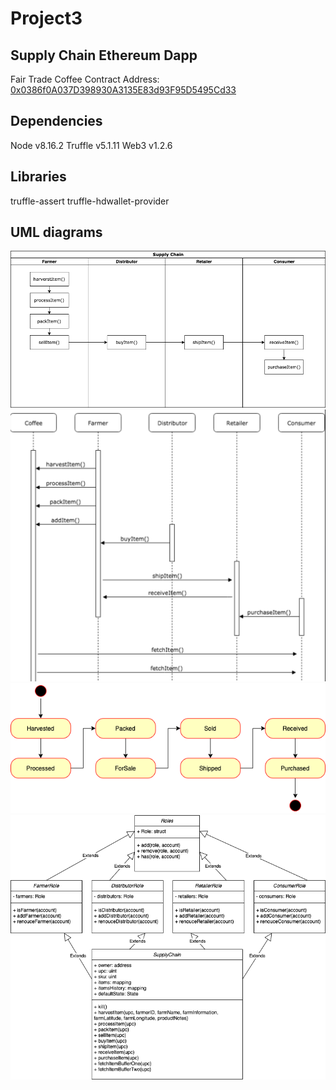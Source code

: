 # Project3
## Supply Chain Ethereum Dapp
Fair Trade Coffee
Contract Address: [0x0386f0A037D398930A3135E83d93F95D5495Cd33](https://rinkeby.etherscan.io/address/0x0386f0A037D398930A3135E83d93F95D5495Cd33)


## Dependencies
Node v8.16.2
Truffle v5.1.11
Web3 v1.2.6

## Libraries
truffle-assert
truffle-hdwallet-provider

## UML diagrams
![Activity](img/activity_diagram.png)
![Sequence](img/sequence_diagram.png)
![State](img/state_diagram.png)
![Class](img/class_diagram.png)